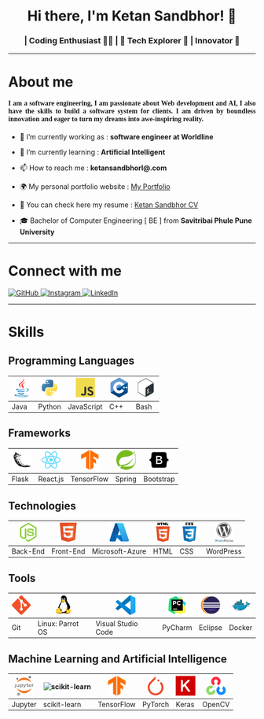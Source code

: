 <h1 align="center">Hi there, I'm Ketan Sandbhor! 👋</h1>

<h3 align="center"> | Coding Enthusiast 👩‍💻 | 🌌 Tech Explorer 🌌 | Innovator 🧠</h3>

<hr>
<h1 align="left">About me</h1>


<h4 align="justify" style="font-family: times new roman" align="left">I am a software engineering, I am passionate about Web development and AI, I also have the skills to build a software system for clients.  I am driven by boundless innovation and eager to turn my dreams into awe-inspiring reality.</h4>

- 🔭 I’m currently working as : **software engineer at Worldline**

- 🌱 I’m currently learning : **Artificial Intelligent**

- 📫 How to reach me : **ketansandbhorl@.com**
  
- 🌍 My personal portfolio website : [My Portfolio]()

- 📜 You can check here my resume : [Ketan Sandbhor CV]()

- 🎓 Bachelor of Computer Engineering [ BE ] from **Savitribai Phule Pune University**
  
<hr>

<h1 align="left">Connect with me</h1>
<p align="left">
  <a href="https://github.com/ketan70" target="blank">
    <img src="https://raw.githubusercontent.com/rahuldkjain/github-profile-readme-generator/master/src/images/icons/Social/github.svg" alt="GitHub" height="30" width="40" />
  </a>
  </a>
 <a href="https://www.instagram.com/your-instagram-username" target="blank">
    <img src="https://raw.githubusercontent.com/rahuldkjain/github-profile-readme-generator/master/src/images/icons/Social/instagram.svg" alt="Instagram" height="30" width="40" />
  </a>
  <a href="https://www.linkedin.com/in/ketan-sandbhor-7083/ target="blank">
    <img src="https://raw.githubusercontent.com/rahuldkjain/github-profile-readme-generator/master/src/images/icons/Social/linked-in-alt.svg" alt="LinkedIn" height="30" width="40" />
  </a>
  </a>
</p>

</p>
<hr>

# Skills

## Programming Languages
| <img src="https://raw.githubusercontent.com/devicons/devicon/master/icons/java/java-original.svg" alt="Java" width="40" height="40"> | <img src="https://raw.githubusercontent.com/devicons/devicon/master/icons/python/python-original.svg" alt="Python" width="40" height="40"> | <img src="https://raw.githubusercontent.com/devicons/devicon/master/icons/javascript/javascript-original.svg" alt="JavaScript" width="40" height="40"> | <img src="https://raw.githubusercontent.com/devicons/devicon/master/icons/cplusplus/cplusplus-original.svg" alt="C++" width="40" height="40"> | <img src="https://raw.githubusercontent.com/devicons/devicon/master/icons/bash/bash-original.svg" alt="Bash (Shell Scripting)" width="40" height="40"> |
|-------------------------|-------------------------|------------------------|------------------------|--------------------------|
| Java                   | Python                 | JavaScript            | C++                    | Bash                     |

## Frameworks
| <img src="https://raw.githubusercontent.com/devicons/devicon/master/icons/flask/flask-original.svg" alt="Flask" width="40" height="40"> | <img src="https://raw.githubusercontent.com/devicons/devicon/master/icons/react/react-original.svg" alt="React.js" width="40" height="40"> | <img src="https://raw.githubusercontent.com/devicons/devicon/master/icons/tensorflow/tensorflow-original.svg" alt="TensorFlow" width="40" height="40"> | <img src="https://raw.githubusercontent.com/devicons/devicon/master/icons/spring/spring-original.svg" alt="Spring" width="40" height="40"> | <img src="https://raw.githubusercontent.com/devicons/devicon/master/icons/bootstrap/bootstrap-plain.svg" alt="Bootstrap" width="40" height="40"> |
|-------------------------|------------------------|------------------------|-------------------------|-------------------------|
| Flask                   | React.js               | TensorFlow             | Spring                  | Bootstrap               |

## Technologies
| <img src="https://raw.githubusercontent.com/devicons/devicon/master/icons/nodejs/nodejs-original.svg" alt="Back-End" width="40" height="40"> | <img src="https://raw.githubusercontent.com/devicons/devicon/master/icons/html5/html5-original.svg" alt="Front-End" width="40" height="40"> | <img src="https://raw.githubusercontent.com/devicons/devicon/master/icons/azure/azure-original.svg" alt="Microsoft-Azure" width="40" height="40"> | <img src="https://raw.githubusercontent.com/devicons/devicon/master/icons/html5/html5-original-wordmark.svg" alt="HTML" width="40" height="40"> | <img src="https://raw.githubusercontent.com/devicons/devicon/master/icons/css3/css3-original-wordmark.svg" alt="CSS" width="40" height="40"> | <img src="https://raw.githubusercontent.com/devicons/devicon/master/icons/wordpress/wordpress-original.svg" alt="WordPress" width="40" height="40"> |
|-------------------------|------------------------|------------------------|-------------------------|-------------------------|--------------------------|
| Back-End                | Front-End              | Microsoft-Azure        | HTML                    | CSS                     | WordPress               |

## Tools
| <img src="https://raw.githubusercontent.com/devicons/devicon/master/icons/git/git-original.svg" alt="Git" width="40" height="40"> | <img src="https://raw.githubusercontent.com/devicons/devicon/master/icons/linux/linux-original.svg" alt="Linux: Parrot OS" width="40" height="40"> | <img src="https://raw.githubusercontent.com/devicons/devicon/master/icons/vscode/vscode-original.svg" alt="Visual Studio Code" width="40" height="40"> | <img src="https://raw.githubusercontent.com/devicons/devicon/master/icons/pycharm/pycharm-original.svg" alt="PyCharm" width="40" height="40"> | <img src="https://raw.githubusercontent.com/devicons/devicon/master/icons/eclipse/eclipse-original.svg" alt="Eclipse" width="40" height="40"> | <img src="https://raw.githubusercontent.com/devicons/devicon/master/icons/docker/docker-original.svg" alt="Docker" width="40" height="40"> |
|------------------------|-------------------------|------------------------|------------------------|------------------------|------------------------|
| Git                    | Linux: Parrot OS        | Visual Studio Code     | PyCharm                | Eclipse                | Docker                 |

## Machine Learning and Artificial Intelligence
| <img src="https://raw.githubusercontent.com/devicons/devicon/master/icons/jupyter/jupyter-original-wordmark.svg" alt="Jupyter" width="40" height="40"> | <img src="https://raw.githubusercontent.com/devicons/devicon/master/icons/scikit-learn/scikit-learn-original.svg" alt="scikit-learn" width="40" height="40"> | <img src="https://raw.githubusercontent.com/devicons/devicon/master/icons/tensorflow/tensorflow-original.svg" alt="TensorFlow" width="40" height="40"> | <img src="https://raw.githubusercontent.com/devicons/devicon/master/icons/pytorch/pytorch-original.svg" alt="PyTorch" width="40" height="40"> | <img src="https://raw.githubusercontent.com/devicons/devicon/master/icons/keras/keras-original.svg" alt="Keras" width="40" height="40"> | <img src="https://raw.githubusercontent.com/devicons/devicon/master/icons/opencv/opencv-original.svg" alt="OpenCV" width="40" height="40"> |
|-------------------------|-------------------------|------------------------|-------------------------|-------------------------|-------------------------|
| Jupyter                 | scikit-learn            | TensorFlow             | PyTorch                 | Keras                   | OpenCV                  |

